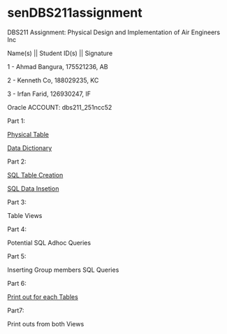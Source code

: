 # senDBS211assignment
DBS211 Assignment: Physical Design and Implementation of Air Engineers Inc

Name(s) || Student ID(s) || Signature 
 
1 - Ahmad Bangura, 175521236, AB

2 - Kenneth Co, 188029235, KC 

3 - Irfan Farid, 126930247, IF 
 
Oracle ACCOUNT:  dbs211_251ncc52  

Part 1:

[Physical Table](PhysicalTableDesign.csv)

[Data Dictionary](DataDictionary.csv)

Part 2:

[SQL Table Creation](AssignmentSqlCode.sql)

[SQL Data Insetion](AssignmentData.sql)

Part 3:

Table Views

Part 4:

Potential SQL Adhoc Queries

Part 5:

Inserting Group members SQL Queries

Part 6:

[Print out for each Tables](SelectAndDrop.sql)

Part7:

Print outs from both Views
